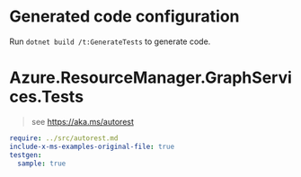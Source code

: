 # Generated code configuration

Run `dotnet build /t:GenerateTests` to generate code.

# Azure.ResourceManager.GraphServices.Tests

> see https://aka.ms/autorest
``` yaml
require: ../src/autorest.md
include-x-ms-examples-original-file: true
testgen:
  sample: true
```